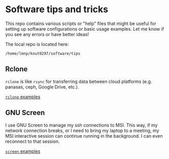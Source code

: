 # Software tips and tricks

This repo contains various scripts or "help" files that might be useful for setting up software configurations or basic usage examples. Let me know if you see any errors or have better ideas!

The local repo is located here:

    /home/lmnp/knut0297/software/tips


## Rclone

`rclone` is like `rsync` for transferring data between cloud platforms (e.g. panasas, ceph, Google Drive, etc.).


[`rclone` examples](rclone.sh)


## GNU Screen

I use GNU Screen to manage my ssh connections to MSI. This way, if my network connection breaks, or I need to bring my laptop to a meeting, my MSI interactive session can continue running in the background. I can even reconnect to that session.

[`screen` examples](gnu_screen.md)



